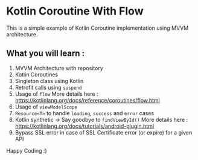 # Kotlin Coroutine With Flow

This is a simple example of Kotlin Coroutine implementation using MVVM architecture. 

## What you will learn :
1. MVVM Architecture with repository 
2. Kotlin Coroutines
3. Singleton class using Kotlin 
4. Retrofit calls using `suspend`
5. Usage of `flow` More details here : https://kotlinlang.org/docs/reference/coroutines/flow.html
6. Usage of `viewModelScope`
6. `Resource<T>` to handle `loading`, `success` and `error` cases
7. Kotlin synthetic -> Say goodbye to `findViewById()` More details here : https://kotlinlang.org/docs/tutorials/android-plugin.html
8. Bypass SSL error in case of SSL Certificate error (or expire) for a given API

Happy Coding :)
